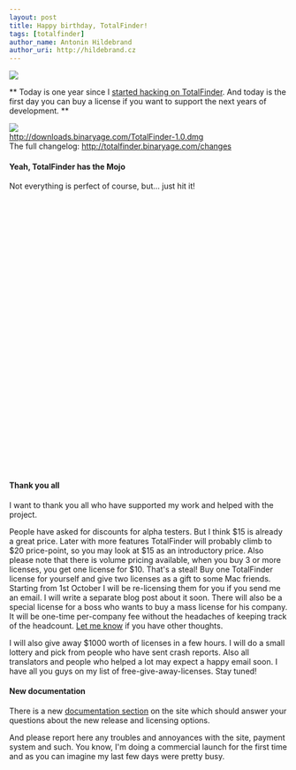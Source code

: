 ```yaml
---
layout: post
title: Happy birthday, TotalFinder!
tags: [totalfinder]
author_name: Antonin Hildebrand
author_uri: http://hildebrand.cz
---
```


<img src="{{site.url}}/shared/img/icons/totalfinder-64.png" class="intro-icon"/>

** Today is one year since I <a href="http://blog.binaryage.org/totalfinder-launch-date">started hacking on TotalFinder</a>. And today is the first day you can buy a license if you want to support the next years of development. **

<div class="blog-download">
    <a class="download-link" href="http://downloads.binaryage.com/TotalFinder-1.0.dmg"><img src="{{site.url}}/shared/img/small-download-button.png"/><div>http://downloads.binaryage.com/TotalFinder-1.0.dmg</div></a>
    <div class="download-note">The full changelog: <a href="http://totalfinder.binaryage.com/changes">http://totalfinder.binaryage.com/changes</a></div>
</div>

#### Yeah, TotalFinder has the Mojo

Not everything is perfect of course, but... just hit it!

<object width="620" height="490"><param name="movie" value="http://www.youtube.com/v/pKCZrcoQa7I?fs=1&amp;hl=en_US"></param><param name="allowFullScreen" value="true"></param><param name="allowscriptaccess" value="always"></param><embed src="http://www.youtube.com/v/pKCZrcoQa7I?fs=1&amp;hl=en_US" type="application/x-shockwave-flash" allowscriptaccess="always" allowfullscreen="true" width="620" height="490"></embed></object>

#### Thank you all

I want to thank you all who have supported my work and helped with the project. 

People have asked for discounts for alpha testers. But I think $15 is already a great price. Later with more features TotalFinder will probably climb to $20 price-point, so you may look at $15 as an introductory price. Also please note that there is volume pricing available, when you buy 3 or more licenses, you get one license for $10. That's a steal! Buy one TotalFinder license for yourself and give two licenses as a gift to some Mac friends. Starting from 1st October I will be re-licensing them for you if you send me an email. I will write a separate blog post about it soon. There will also be a special license for a boss who wants to buy a mass license for his company. It will be one-time per-company fee without the headaches of keeping track of the headcount. [Let me know](mailto:antonin@binaryage.com) if you have other thoughts.

I will also give away $1000 worth of licenses in a few hours. I will do a small lottery and pick from people who have sent crash reports. Also all translators and people who helped a lot may expect a happy email soon. I have all you guys on my list of free-give-away-licenses. Stay tuned!

#### New documentation

There is a new <a href="http://totalfinder.binaryage.com/documentation">documentation section</a> on the site which should answer your questions about the new release and licensing options.

And please report here any troubles and annoyances with the site, payment system and such. You know, I'm doing a commercial launch for the first time and as you can imagine my last few days were pretty busy.